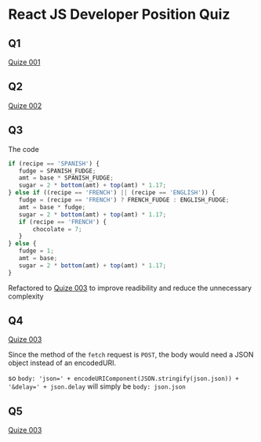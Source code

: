 # React JS Developer Position Quiz

## Q1
[Quize 001](./test1.ts)

## Q2
[Quize 002](./test1.ts)

## Q3
The code 
```js
if (recipe == 'SPANISH') {
   fudge = SPANISH_FUDGE;
   amt = base * SPANISH_FUDGE;
   sugar = 2 * bottom(amt) + top(amt) * 1.17;
} else if ((recipe == 'FRENCH') || (recipe == 'ENGLISH')) {
   fudge = (recipe == 'FRENCH') ? FRENCH_FUDGE : ENGLISH_FUDGE;
   amt = base * fudge;
   sugar = 2 * bottom(amt) + top(amt) * 1.17;
   if (recipe == 'FRENCH') {
       chocolate = 7;
   }
} else {
   fudge = 1;
   amt = base;
   sugar = 2 * bottom(amt) + top(amt) * 1.17;
}
``` 
Refactored to [Quize 003](./test3.js) to improve readibility and reduce the unnecessary complexity

## Q4
[Quize 003](./test4.js)

Since the method of the `fetch` request is `POST`, the body would need a JSON object instead of an encodedURI.

so `body: 'json=' + encodeURIComponent(JSON.stringify(json.json)) + '&delay=' + json.delay` will simply be `body: json.json`

## Q5
[Quize 003](./test1.ts)